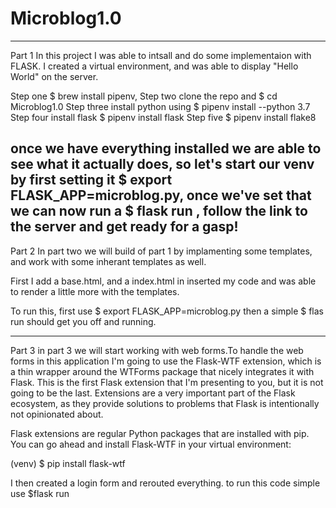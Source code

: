 # Microblog1.0
------------------------
Part 1
In this project I was able to intsall and do some implementaion with FLASK. I created a virtual environment, and was able to display "Hello World" on the server.

Step one $ brew install pipenv, 
Step two clone the repo and $ cd Microblog1.0
Step three  install python using $ pipenv install --python 3.7
Step four install flask $ pipenv install flask
Step five $ pipenv install flake8


once we have everything installed we are able to see what it actually does, so let's start our venv by first setting it $ export FLASK_APP=microblog.py, once we've set that we can now run a $ flask run , follow the link to the server and get ready for a gasp!
------------------------------------------
Part 2
In part two we will build of part 1 by implamenting some templates, and work with some inherant templates as well.

First I add a base.html, and a index.html
in inserted my code and was able to render a little more with the templates.

To run this, first use $ export FLASK_APP=microblog.py 
then a simple $ flas run should get you off and running.

-------------------------------------------
Part 3 
in part 3 we will start working with web forms.To handle the web forms in this application I'm going to use the Flask-WTF extension, which is a thin wrapper around the WTForms package that nicely integrates it with Flask. This is the first Flask extension that I'm presenting to you, but it is not going to be the last. Extensions are a very important part of the Flask ecosystem, as they provide solutions to problems that Flask is intentionally not opinionated about.

Flask extensions are regular Python packages that are installed with pip. You can go ahead and install Flask-WTF in your virtual environment:

(venv) $ pip install flask-wtf

I then created a login form and rerouted everything.
to run this code simple use $flask run
